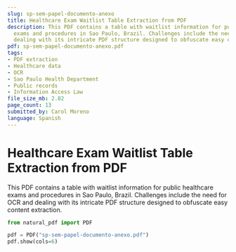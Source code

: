 ```yaml
---
slug: sp-sem-papel-documento-anexo
title: Healthcare Exam Waitlist Table Extraction from PDF
description: This PDF contains a table with waitlist information for public healthcare
  exams and procedures in Sao Paulo, Brazil. Challenges include the need for OCR and
  dealing with its intricate PDF structure designed to obfuscate easy content extraction.
pdf: sp-sem-papel-documento-anexo.pdf
tags:
- PDF extraction
- Healthcare data
- OCR
- Sao Paulo Health Department
- Public records
- Information Access Law
file_size_mb: 2.82
page_count: 13
submitted_by: Carol Moreno
language: Spanish
---
```

# Healthcare Exam Waitlist Table Extraction from PDF

This PDF contains a table with waitlist information for public healthcare exams and procedures in Sao Paulo, Brazil. Challenges include the need for OCR and dealing with its intricate PDF structure designed to obfuscate easy content extraction.

```python
from natural_pdf import PDF

pdf = PDF("sp-sem-papel-documento-anexo.pdf")
pdf.show(cols=6)
```